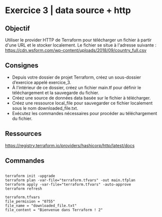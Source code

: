 # Exercice 3 | data source + http

## Objectif
Utiliser le provider HTTP de Terraform pour télécharger un fichier à partir d'une URL et le stocker localement. Le fichier se situe à l'adresse
suivante : https://cdn.wsform.com/wp-content/uploads/2018/09/country_full.csv

## Consignes
* Depuis votre dossier de projet Terraform, créez un sous-dossier d’exercice appelé exercice_3.
* À l'intérieur de ce dossier, créez un fichier main.tf pour définir le téléchargement et la sauvegarde du fichier.
* Créez une source de données data basée sur le fichier à télécharger.
* Créez une ressource local_file pour sauvegarder ce fichier localement sous le nom downloaded_file.txt.
* Exécutez les commandes nécessaires pour procéder au téléchargement du fichier.

## Ressources
https://registry.terraform.io/providers/hashicorp/http/latest/docs

## Commandes

```

terraform init -upgrade
terraform plan -var-file="terraform.tfvars" -out main.tfplan
terraform apply -var-file="terraform.tfvars" -auto-approve
terraform refresh

```
```
terraform.tfvars
file_permision = "0755"
file_name = "downloaded_file.txt"
file_content = "Bienvenue dans Terraform ! 2"
```
